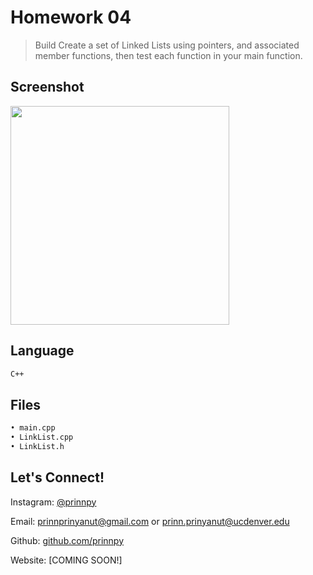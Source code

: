 
# Homework 04
> Build Create a set of Linked Lists using pointers, and associated 
member functions, then test each function in your main function.

## Screenshot

<img src="https://media.giphy.com/media/3tHT1HKd0Z5vSR8qTx/giphy.gif" width="350">

## Language
```sh
C++
```

## Files
```sh
• main.cpp 
• LinkList.cpp
• LinkList.h
```

## Let's Connect!

Instagram: [@prinnpy](https://www.instagram.com/prinnpy)

Email: prinnprinyanut@gmail.com or prinn.prinyanut@ucdenver.edu

Github: [github.com/prinnpy](https://github.com/prinnpy)

Website: [COMING SOON!]
